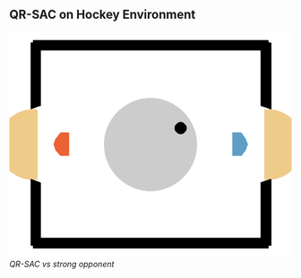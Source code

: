 ## QR-SAC on Hockey Environment

![QR-SAC vs strong opponent](../../assets/qr_sac_runx_vs_strong_opp.gif)
*QR-SAC vs strong opponent*